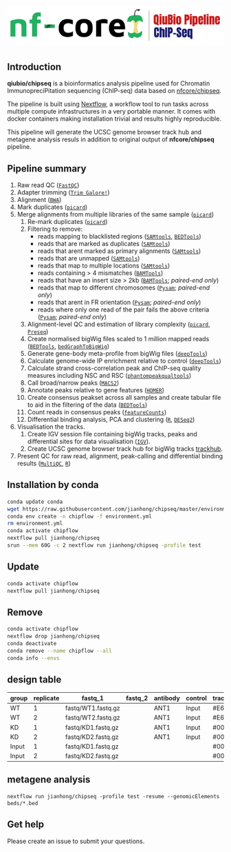 # ![qiubio-nf-core/chipseq](assets/chipseqlogo.png)

## Introduction

**qiubio/chipseq** is a bioinformatics analysis pipeline used for Chromatin ImmunopreciPitation sequencing (ChIP-seq) data based on [nfcore/chipseq](https://nf-co.re/chipseq).

The pipeline is built using [Nextflow](https://www.nextflow.io), a workflow tool to run tasks across multiple compute infrastructures in a very portable manner. It comes with docker containers making installation trivial and results highly reproducible.

This pipeline will generate the UCSC genome browser track hub and metagene analysis
resuls in addition to original output of **nfcore/chipseq** pipeline.

## Pipeline summary

1. Raw read QC ([`FastQC`](https://www.bioinformatics.babraham.ac.uk/projects/fastqc/))
2. Adapter trimming ([`Trim Galore!`](https://www.bioinformatics.babraham.ac.uk/projects/trim_galore/))
3. Alignment ([`BWA`](https://sourceforge.net/projects/bio-bwa/files/))
4. Mark duplicates ([`picard`](https://broadinstitute.github.io/picard/))
5. Merge alignments from multiple libraries of the same sample ([`picard`](https://broadinstitute.github.io/picard/))
    1. Re-mark duplicates ([`picard`](https://broadinstitute.github.io/picard/))
    2. Filtering to remove:
        * reads mapping to blacklisted regions ([`SAMtools`](https://sourceforge.net/projects/samtools/files/samtools/), [`BEDTools`](https://github.com/arq5x/bedtools2/))
        * reads that are marked as duplicates ([`SAMtools`](https://sourceforge.net/projects/samtools/files/samtools/))
        * reads that arent marked as primary alignments ([`SAMtools`](https://sourceforge.net/projects/samtools/files/samtools/))
        * reads that are unmapped ([`SAMtools`](https://sourceforge.net/projects/samtools/files/samtools/))
        * reads that map to multiple locations ([`SAMtools`](https://sourceforge.net/projects/samtools/files/samtools/))
        * reads containing > 4 mismatches ([`BAMTools`](https://github.com/pezmaster31/bamtools))
        * reads that have an insert size > 2kb ([`BAMTools`](https://github.com/pezmaster31/bamtools); *paired-end only*)
        * reads that map to different chromosomes ([`Pysam`](http://pysam.readthedocs.io/en/latest/installation.html); *paired-end only*)
        * reads that arent in FR orientation ([`Pysam`](http://pysam.readthedocs.io/en/latest/installation.html); *paired-end only*)
        * reads where only one read of the pair fails the above criteria ([`Pysam`](http://pysam.readthedocs.io/en/latest/installation.html); *paired-end only*)
    3. Alignment-level QC and estimation of library complexity ([`picard`](https://broadinstitute.github.io/picard/), [`Preseq`](http://smithlabresearch.org/software/preseq/))
    4. Create normalised bigWig files scaled to 1 million mapped reads ([`BEDTools`](https://github.com/arq5x/bedtools2/), [`bedGraphToBigWig`](http://hgdownload.soe.ucsc.edu/admin/exe/))
    5. Generate gene-body meta-profile from bigWig files ([`deepTools`](https://deeptools.readthedocs.io/en/develop/content/tools/plotProfile.html))
    6. Calculate genome-wide IP enrichment relative to control ([`deepTools`](https://deeptools.readthedocs.io/en/develop/content/tools/plotFingerprint.html))
    7. Calculate strand cross-correlation peak and ChIP-seq quality measures including NSC and RSC ([`phantompeakqualtools`](https://github.com/kundajelab/phantompeakqualtools))
    8. Call broad/narrow peaks ([`MACS2`](https://github.com/taoliu/MACS))
    9. Annotate peaks relative to gene features ([`HOMER`](http://homer.ucsd.edu/homer/download.html))
    10. Create consensus peakset across all samples and create tabular file to aid in the filtering of the data ([`BEDTools`](https://github.com/arq5x/bedtools2/))
    11. Count reads in consensus peaks ([`featureCounts`](http://bioinf.wehi.edu.au/featureCounts/))
    12. Differential binding analysis, PCA and clustering ([`R`](https://www.r-project.org/), [`DESeq2`](https://bioconductor.org/packages/release/bioc/html/DESeq2.html))
6. Visualisation the tracks.
    1. Create IGV session file containing bigWig tracks, peaks and differential sites for data visualisation ([`IGV`](https://software.broadinstitute.org/software/igv/)).
    2. Create UCSC genome browser track hub for bigWig tracks [trackhub](https://daler.github.io/trackhub/quickstart.html).
7. Present QC for raw read, alignment, peak-calling and differential binding results ([`MultiQC`](http://multiqc.info/), [`R`](https://www.r-project.org/))
     


## Installation by conda

```bash
conda update conda
wget https://raw.githubusercontent.com/jianhong/chipseq/master/environment.yml
conda env create -n chipflow -f environment.yml
rm environment.yml
conda activate chipflow
nextflow pull jianhong/chipseq
srun --mem 60G -c 2 nextflow run jianhong/chipseq -profile test
```

## Update

```bash
conda activate chipflow
nextflow pull jianhong/chipseq
```

## Remove

```bash
conda activate chipflow
nextflow drop jianhong/chipseq
conda deactivate
conda remove --name chipflow --all
conda info --envs
```


## design table

| group | replicate | fastq_1 | fastq_2 | antibody | control | track_color | track_group |
|-------|-----------|---------|---------|----------|---------|-------------|-------------|
| WT | 1 | fastq/WT1.fastq.gz| | ANT1 | Input | #E69F00 | SAMPLE |
| WT | 2 | fastq/WT2.fastq.gz| | ANT1 | Input | #E69F00 | SAMPLE |
| KD | 1 | fastq/KD1.fastq.gz| | ANT1 | Input | #0000FF | SAMPLE |
| KD | 2 | fastq/KD2.fastq.gz| | ANT1 | Input | #0000FF | SAMPLE |
| Input | 1 | fastq/KD1.fastq.gz| |  |  | #000000 | SAMPLE |
| Input | 2 | fastq/KD2.fastq.gz| |  |  | #000000 | SAMPLE |

## metagene analysis

```
nextflow run jianhong/chipseq -profile test -resume --genomicElements beds/*.bed
```

## Get help

Please create an issue to submit your questions.

